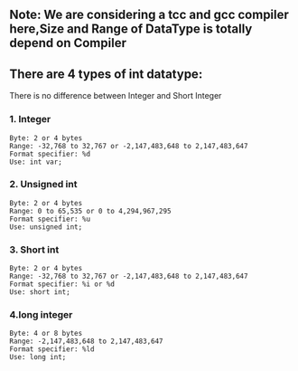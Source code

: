 ## Note: We are considering a tcc and gcc compiler here,Size and Range of DataType is totally depend on Compiler

## There are 4 types of int datatype:
There is no difference between Integer and Short Integer
### 1. Integer
    Byte: 2 or 4 bytes
    Range: -32,768 to 32,767 or -2,147,483,648 to 2,147,483,647
    Format specifier: %d
    Use: int var; 

### 2. Unsigned int
    Byte: 2 or 4 bytes
    Range: 0 to 65,535 or 0 to 4,294,967,295
    Format specifier: %u
    Use: unsigned int;

### 3. Short int
    Byte: 2 or 4 bytes
    Range: -32,768 to 32,767 or -2,147,483,648 to 2,147,483,647
    Format specifier: %i or %d
    Use: short int; 

### 4.long integer
    Byte: 4 or 8 bytes
    Range: -2,147,483,648 to 2,147,483,647
    Format specifier: %ld
    Use: long int; 

